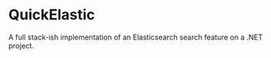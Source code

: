 # QuickElastic
A full stack-ish implementation of an Elasticsearch search feature on a .NET project.
